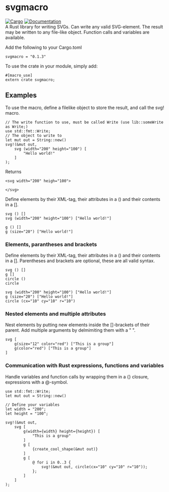 # svgmacro
[![Cargo](https://img.shields.io/crates/v/svgmacro.svg)](https://crates.io/crates/svgmacro) 
[![Documentation](https://docs.rs/svgmacro/badge.svg)](https://docs.rs/svgmacro/)
<br>
A Rust library for writing SVGs. Can write any valid SVG-element.
The result may be written to any file-like object.
Function calls and variables are available.

Add the following to your Cargo.toml
```
svgmacro = "0.1.3"
```

To use the crate in your module, simply add:
```
#[macro_use]
extern crate svgmacro;
```

## Examples
To use the macro, define a filelike object to store the result, and call the svg! macro.
```
// The write function to use, must be called Write (use lib::someWrite as Write;)
use std::fmt::Write;
// The object to write to
let mut out = String::new()
svg!(&mut out,
    svg (width="200" height="100") [
        "Hello world!"
    ]
);
```
Returns
```
<svg width="200" heigh="100">
    
</svg>
```

Define elements by their XML-tag, their attributes in a () and their contents in a [].

```
svg () []
svg (width="200" height="100") ["Hello world!"]

g () []
g (size="20") ["Hello world!"]
```
### Elements, parantheses and brackets
Define elements by their XML-tag, their attributes in a () and their contents in a [].
Parentheses and brackets are optional, these are all valid syntax.
```
svg () []
g []
circle ()
circle 

svg (width="200" height="100") ["Hello world!"]
g (size="20") ["Hello world!"]
circle (cx="10" cy="10" r="10")
```
### Nested elements and multiple attributes
Nest elements by putting new elements inside the []-brackets of their parent.
Add multiple arguments by delmimiting them with a " ".

```
svg [
    g(size="12" color="red") ["This is a group"]
    g(color="red") ["This is a group"]
]
```
### Communication with Rust expressions, functions and variables
Handle variables and function calls by wrapping them in a {} closure, expressions with a @-symbol.
```
use std::fmt::Write;
let mut out = String::new()

// Define your variables
let width = "200";
let height = "100";

svg!(&mut out,
    svg [
        g(width={width} height={height}) [
            "This is a group"
        ]
        g [
            {create_cool_shape(&mut out)}        
        ]
        g [
            @ for i in 0..3 {
                svg!(&mut out, circle(cx="10" cy="10" r="10"));
            }; 
        ]
    ]
);
```
